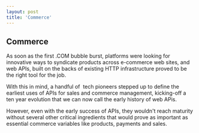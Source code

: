 ```yaml
---
layout: post
title: 'Commerce'
---
```

<h2>Commerce</h2>
<p>As soon as the first .COM bubble burst, platforms were looking for innovative ways to syndicate products across e-commerce web sites, and web APIs, built on the backs of existing HTTP infrastructure proved to be the right tool for the job.</p>
<p>With this in mind, a handful of&nbsp; tech pioneers stepped up to define the earliest uses of APIs for sales and commerce management, kicking-off a ten year evolution that we can now call the early history of web APis.</p>
<p>However, even with the early success of APIs, they wouldn't reach maturity without several other critical ingredients that would prove as important as essential commerce variables like products, payments and sales.&nbsp;</p>